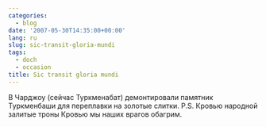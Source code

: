 ```yaml
---
categories:
  - blog
date: '2007-05-30T14:35:00+00:00'
lang: ru
slug: sic-transit-gloria-mundi
tags:
  - doch
  - occasion
title: Sic transit gloria mundi
---
```




В Чарджоу (сейчас Туркменабат) демонтировали памятник Туркменбаши для переплавки на золотые слитки. P.S. Кровью народной залитые троны Кровью мы наших врагов обагрим.